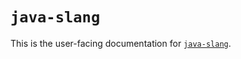 # `java-slang`

This is the user-facing documentation for [`java-slang`](https://github.com/source-academy/java-slang).

